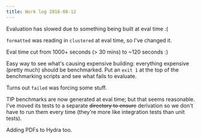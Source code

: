 ```yaml
---
title: Work log 2016-08-12
---
```


Evaluation has slowed due to something being built at eval time :(

`formatted` was reading in `clustered` at eval time, so I've changed it.

Eval time cut from 1000+ seconds (> 30 mins) to ~120 seconds :)

Easy way to see what's causing expensive building: everything expensive (pretty much) should be benchmarked. Put an `exit 1` at the top of the benchmarking scripts and see what fails to evaluate.

Turns out `failed` was forcing some stuff.

TIP benchmarks are now generated at eval time; but that seems reasonable. I've moved its tests to a separate ~~directory to ensure~~ derivation so we don't have to run them every time (they're more like integration tests than unit tests).

Adding PDFs to Hydra too.
